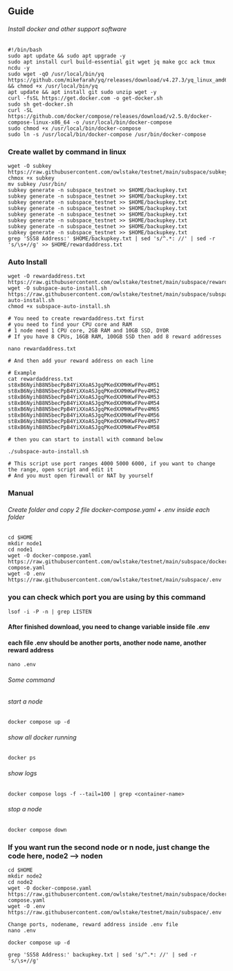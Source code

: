 ## Guide
###### Install docker and other support software
```
#!/bin/bash
sudo apt update && sudo apt upgrade -y
sudo apt install curl build-essential git wget jq make gcc ack tmux ncdu -y
sudo wget -qO /usr/local/bin/yq https://github.com/mikefarah/yq/releases/download/v4.27.3/yq_linux_amd64 && chmod +x /usr/local/bin/yq
apt update && apt install git sudo unzip wget -y
curl -fsSL https://get.docker.com -o get-docker.sh
sudo sh get-docker.sh
curl -SL https://github.com/docker/compose/releases/download/v2.5.0/docker-compose-linux-x86_64 -o /usr/local/bin/docker-compose
sudo chmod +x /usr/local/bin/docker-compose
sudo ln -s /usr/local/bin/docker-compose /usr/bin/docker-compose
```
### Create wallet by command in linux
```
wget -O subkey https://raw.githubusercontent.com/owlstake/testnet/main/subspace/subkey
chmox +x subkey
mv subkey /usr/bin/
subkey generate -n subspace_testnet >> $HOME/backupkey.txt
subkey generate -n subspace_testnet >> $HOME/backupkey.txt
subkey generate -n subspace_testnet >> $HOME/backupkey.txt
subkey generate -n subspace_testnet >> $HOME/backupkey.txt
subkey generate -n subspace_testnet >> $HOME/backupkey.txt
subkey generate -n subspace_testnet >> $HOME/backupkey.txt
subkey generate -n subspace_testnet >> $HOME/backupkey.txt
subkey generate -n subspace_testnet >> $HOME/backupkey.txt
grep 'SS58 Address:' $HOME/backupkey.txt | sed 's/^.*: //' | sed -r 's/\s+//g' >> $HOME/rewardaddress.txt
```

### Auto Install
```
wget -O rewardaddress.txt https://raw.githubusercontent.com/owlstake/testnet/main/subspace/rewardaddress.txt
wget -O subspace-auto-install.sh https://raw.githubusercontent.com/owlstake/testnet/main/subspace/subspace-auto-install.sh
chmod +x subspace-auto-install.sh

# You need to create rewardaddress.txt first
# you need to find your CPU core and RAM
# 1 node need 1 CPU core, 2GB RAM and 10GB SSD, DYOR
# If you have 8 CPUs, 16GB RAM, 100GB SSD then add 8 reward addresses

nano rewardaddress.txt

# And then add your reward address on each line

# Example
cat rewardaddress.txt
st8xB6NyihB8N5becPpB4YiXXoASJgqPKedXXMHKwFPev4M51
st8xB6NyihB8N5becPpB4YiXXoASJgqPKedXXMHKwFPev4M52
st8xB6NyihB8N5becPpB4YiXXoASJgqPKedXXMHKwFPev4M53
st8xB6NyihB8N5becPpB4YiXXoASJgqPKedXXMHKwFPev4M54
st8xB6NyihB8N5becPpB4YiXXoASJgqPKedXXMHKwFPev4M65
st8xB6NyihB8N5becPpB4YiXXoASJgqPKedXXMHKwFPev4M56
st8xB6NyihB8N5becPpB4YiXXoASJgqPKedXXMHKwFPev4M57
st8xB6NyihB8N5becPpB4YiXXoASJgqPKedXXMHKwFPev4M58

# then you can start to install with command below

./subspace-auto-install.sh

# This script use port ranges 4000 5000 6000, if you want to change the range, open script and edit it
# And you must open firewall or NAT by yourself
```


### Manual
###### Create folder and copy 2 file docker-compose.yaml + .env inside each folder
```
cd $HOME
mkdir node1
cd node1
wget -O docker-compose.yaml https://raw.githubusercontent.com/owlstake/testnet/main/subspace/docker-compose.yaml
wget -O .env https://raw.githubusercontent.com/owlstake/testnet/main/subspace/.env
```
### you can check which port you are using by this command
```
lsof -i -P -n | grep LISTEN
```
#### After finished download, you need to change variable inside file .env
#### each file .env should be another ports, another node name, another reward address
```
nano .env
```
###### Some command
###### start a node
```
docker compose up -d
```
###### show all docker running
```
docker ps
```
###### show logs
```
docker compose logs -f --tail=100 | grep <container-name>
```
###### stop a node
```
docker compose down
```

### If you want run the second node or n node, just change the code here, node2 --> noden
```
cd $HOME
mkdir node2
cd node2
wget -O docker-compose.yaml https://raw.githubusercontent.com/owlstake/testnet/main/subspace/docker-compose.yaml
wget -O .env https://raw.githubusercontent.com/owlstake/testnet/main/subspace/.env

Change ports, nodename, reward address inside .env file
nano .env

docker compose up -d
```

```
grep 'SS58 Address:' backupkey.txt | sed 's/^.*: //' | sed -r 's/\s+//g'
```
